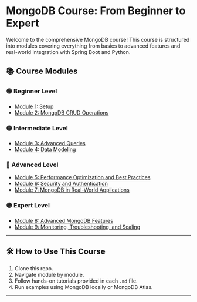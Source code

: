 # MongoDB Course: From Beginner to Expert

Welcome to the comprehensive MongoDB course! This course is structured into modules covering everything from basics to advanced features and real-world integration with Spring Boot and Python.

## 📚 Course Modules

### 🟢 Beginner Level

- [Module 1: Setup](setup.md)
- [Module 2: MongoDB CRUD Operations](crud.md)

### 🟡 Intermediate Level

- [Module 3: Advanced Queries](advancequery.md)
- [Module 4: Data Modeling](datamodeling.md)

### 🔵 Advanced Level

- [Module 5: Performance Optimization and Best Practices](performanceoptimization.md)
- [Module 6: Security and Authentication](securityandauthentication.md)
- [Module 7: MongoDB in Real-World Applications](realworldexample.md)

### 🟣 Expert Level

- [Module 8: Advanced MongoDB Features](advancefeature.md)
- [Module 9: Monitoring, Troubleshooting, and Scaling](./modules/module9.md)

---

## 🛠 How to Use This Course

1. Clone this repo.
2. Navigate module by module.
3. Follow hands-on tutorials provided in each `.md` file.
4. Run examples using MongoDB locally or MongoDB Atlas.

---
